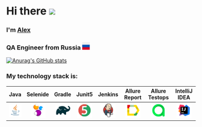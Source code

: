 <h1 align="left">Hi there <img src="https://github.com/blackcater/blackcater/raw/main/images/Hi.gif" height="32"/></h1>
<h3 align="left">I'm <a href="https://github.com/AlexKrysov" target="_blank">Alex</a></h3>
<h3 align="left">QA Engineer from Russia <img src="https://github.com/AlexKrysov/AlexKrysov/blob/main/icons/ru.png" height="20"/>
</h3>

[![Anurag's GitHub stats](https://github-readme-stats.vercel.app/api?username=AlexKrysov)](https://github.com/AlexKrysov/github-readme-stats)

### My technology stack is:

| Java | Selenide | Gradle | Junit5 |  Jenkins | Allure Report | Allure Testops | IntelliJ IDEA |
|:------:|:----:|:------:|:------:|:-------------:|:---------:|:---------:|:--------:|
|![Java](icons/Java.png)| ![Selenide](icons/Selenide.png) | ![Gradle](icons/Gradle.png) | ![JUnit5](icons/JUnit5.png) |  ![Jenkins](icons/Jenkins.png) | ![Allure Report](icons/Allure_Report.png) | ![AllureTestOps](icons/AllureTestOps.png) | ![Intelij_IDEA](icons/Intelij_IDEA.png) |

